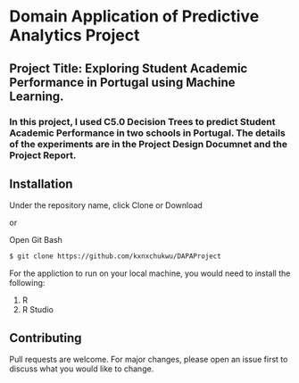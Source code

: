 # Domain Application of Predictive Analytics Project
## Project Title: Exploring Student Academic Performance in Portugal using Machine Learning.

### In this project, I used C5.0 Decision Trees to predict Student Academic Performance in two schools in Portugal. The details of the experiments are in the Project Design Documnet and the Project Report. 

## Installation

Under the repository name, click Clone or Download

or

Open Git Bash

```bash
$ git clone https://github.com/kxnxchukwu/DAPAProject
```
For the appliction to run on your local machine, you would need to install the following:

1. R
2. R Studio

## Contributing
Pull requests are welcome. For major changes, please open an issue first to discuss what you would like to change.
